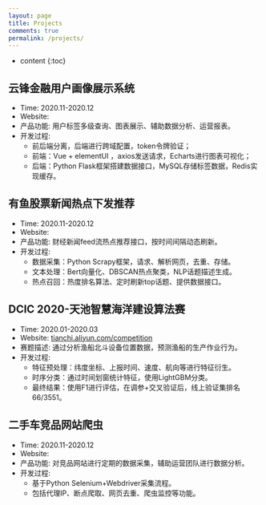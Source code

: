 ```yaml
---
layout: page
title: Projects
comments: true
permalink: /projects/
---
```


* content
{:toc} 

## 云锋金融用户画像展示系统
* Time: 2020.11-2020.12
* Website: 
* 产品功能: 用户标签多级查询、图表展示、辅助数据分析、运营报表。
* 开发过程: 
   * 前后端分离，后端进行跨域配置，token令牌验证； 
   * 前端：Vue + elementUI ，axios发送请求，Echarts进行图表可视化； 
   * 后端：Python Flask框架搭建数据接口，MySQL存储标签数据，Redis实现缓存。


## 有鱼股票新闻热点下发推荐
* Time: 2020.11-2020.12
* Website: 
* 产品功能: 财经新闻feed流热点推荐接口，按时间间隔动态刷新。
* 开发过程: 
   * 数据采集：Python Scrapy框架，请求、解析网页，去重、存储。
   * 文本处理：Bert向量化、DBSCAN热点聚类，NLP话题描述生成。
   * 热点召回：热度排名算法、定时刷新top话题、提供数据接口。


## DCIC 2020-天池智慧海洋建设算法赛
* Time: 2020.01-2020.03
* Website: [tianchi.aliyun.com/competition](https://tianchi.aliyun.com/competition/entrance/231768/introduction)
* 赛题描述: 通过分析渔船北斗设备位置数据，预测渔船的生产作业行为。
* 开发过程: 
   * 特征预处理：纬度坐标、上报时间、速度、航向等进行特征衍生。
   * 时序分类：通过时间划窗统计特征，使用LightGBM分类。
   * 最终结果：使用F1进行评估，在调参+交叉验证后，线上验证集排名66/3551。

## 二手车竞品网站爬虫
* Time: 2020.11-2020.12
* Website: 
* 产品功能: 对竞品网站进行定期的数据采集，辅助运营团队进行数据分析。
* 开发过程: 
   * 基于Python Selenium+Webdriver采集流程。
   * 包括代理IP、断点爬取、网页去重、爬虫监控等功能。
